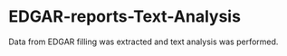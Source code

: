 # EDGAR-reports-Text-Analysis
Data from EDGAR filling was extracted and text analysis was performed.
